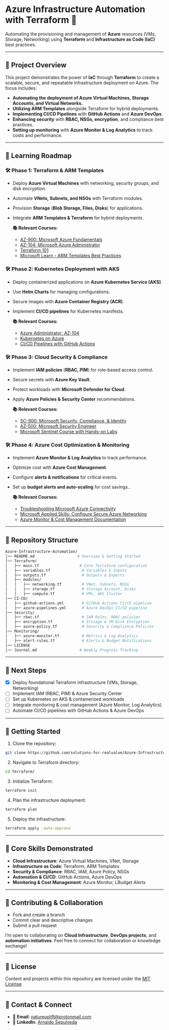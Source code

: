 # Azure Infrastructure Automation with Terraform 🚀

Automating the provisioning and management of **Azure** resources (VMs, Storage, Networking) using **Terraform** and **Infrastructure as Code (IaC)** best practices.

---

## 📌 Project Overview

This project demonstrates the power of **IaC** through **Terraform** to create a scalable, secure, and repeatable infrastructure deployment on Azure. The focus includes:
*   **Automating the deployment of Azure Virtual Machines, Storage Accounts, and Virtual Networks.**
*   **Utilizing ARM Templates** alongside Terraform for hybrid deployments.
*   **Implementing CI/CD Pipelines** with **GitHub Actions** and **Azure DevOps**.
*   **Enhancing security** with **RBAC, NSGs, encryption**, and compliance best practices.
*   **Setting up monitoring** with **Azure Monitor & Log Analytics** to track costs and performance.

---

## 📖 Learning Roadmap

### 🛠️ **Phase 1: Terraform & ARM Templates**

*   Deploy **Azure Virtual Machines** with networking, security groups, and disk encryption.
*   Automate **VNets, Subnets, and NSGs** with Terraform modules.
*   Provision **Storage** (**Blob Storage, Files, Disks**) for applications.
*   Integrate **ARM Templates & Terraform** for hybrid deployments.

    **📚 Relevant Courses:**
    *   [AZ-900: Microsoft Azure Fundamentals](https://www.udemy.com/course/az-900-microsoft-azure-fundamentals-with-simulations/)
    *   [AZ-104: Microsoft Azure Administrator](https://www.udemy.com/course/az-104-microsoft-azure-administrator-course-with-simulations/)
    *   [Terraform 101](https://www.udemy.com/course/terraform-101-azure-edition/)
    *   [Microsoft Learn - ARM Templates Best Practices](https://learn.microsoft.com/en-us/training/paths/deploy-manage-resource-manager-templates/)

### 🛠️ **Phase 2: Kubernetes Deployment with AKS**

*   Deploy containerized applications on **Azure Kubernetes Service (AKS)**.
*   Use **Helm Charts** for managing configurations.
*   Secure images with **Azure Container Registry (ACR)**.
*   Implement **CI/CD pipelines** for Kubernetes manifests.

    **📚 Relevant Courses:**
    *   [Azure Administrator: AZ-104](https://www.udemy.com/course/az-104-microsoft-azure-administrator-course-with-simulations/)
    *   [Kubernetes on Azure](https://www.udemy.com/course/terraform-on-azure-services/)
    *   [CI/CD Pipelines with GitHub Actions](https://www.udemy.com/course/learn-github-actions-ci-cd-devops-pipelines/)

### 🛠️ **Phase 3: Cloud Security & Compliance**

*   Implement **IAM policies** (**RBAC, PIM**) for role-based access control.
*   Secure secrets with **Azure Key Vault**.
*   Protect workloads with **Microsoft Defender for Cloud**.
*   Apply **Azure Policies & Security Center** recommendations.

    **📚 Relevant Courses:**
    *   [SC-900: Microsoft Security, Compliance, & Identity](https://www.udemy.com/course/sc-900-microsoft-security-compliance-identity-with-sims)
    *   [AZ-500: Microsoft Security Engineer](https://www.udemy.com/course/az-500-microsoft-azure-security-technologies-with-sims)
    *   [Microsoft Sentinel Course with Hands-on Labs](https://www.udemy.com/course/microsoft-sentinel-course-with-hands-on-sims/)

### 🛠️ **Phase 4: Azure Cost Optimization & Monitoring**

*   Implement **Azure Monitor & Log Analytics** to track performance.
*   Optimize cost with **Azure Cost Management**.
*   Configure **alerts & notifications** for critical events.
*   Set up **budget alerts and auto-scaling** for cost savings..

    **📚 Relevant Courses:**
    *   [Troubleshooting Microsoft Azure Connectivity](https://www.udemy.com/course/az-720-troubleshooting-microsoft-azure-connectivity-course/)
    *   [Microsoft Applied Skills: Configure Secure Azure Networking](https://www.udemy.com/course/microsoft-applied-skills-configure-secure-access-to-your/)
    *   [Azure Monitor & Cost Management Documentation](https://www.udemy.com/course/azure-infrastructure-managing-cost-governance-monitoring/)

---

## 📂 Repository Structure

```bash
Azure-Infrastructure-Automation/
│── README.md                   # Overview & Getting Started
│── Terraform/
│   ├── main.tf                  # Core Terraform configuration
│   ├── variables.tf              # Variables & Inputs
│   ├── outputs.tf                # Outputs & Exports
│   ├── modules/
│   │   ├── networking.tf         # VNet, Subnets, NSGs
│   │   ├── storage.tf            # Storage Account, Disks
│   │   ├── compute.tf            # VMs, AKS Cluster
│── CI-CD/
│   ├── github-actions.yml        # GitHub Actions CI/CD pipeline
│   ├── azure-pipelines.yml       # Azure DevOps CI/CD pipeline
│── Security/
│   ├── rbac.tf                   # IAM Roles, RBAC policies
│   ├── encryption.tf             # Storage & VM Disk Encryption
│   ├── azure-policy.tf           # Security & Compliance Policies
│── Monitoring/
│   ├── azure-monitor.tf          # Metrics & Log Analytics
│   ├── alert-rules.tf            # Alerts & Budget Notifications
│── LICENSE
│── Journal.md                   # Weekly Progress Tracking

```

---

## 📌 Next Steps

*   [x] Deploy foundational Terraform infrastructure (VMs, Storage, Networking)
*   [ ] Implement IAM (RBAC, PIM) & Azure Security Center
*   [ ] Set up Kubernetes on AKS & containerized workloads
*   [ ] Integrate monitoring & cost management (Azure Monitor, Log Analytics)
*   [ ] Automate CI/CD pipelines with GitHub Actions & Azure DevOps

---

## 📌 Getting Started

1.  Clone the repository:

```bash
git clone https://github.com/solutions-for-realvalue/Azure-Infrastructure-Automation.git
```

2.  Navigate to Terraform directory:

```bash
cd Terraform/
```

3.  Initialize Terraform:

```bash
terraform init
```

4.  Plan the infrastructure deployment:

```bash
terraform plan
```

5.  Deploy the infrastructure:

```bash
terraform apply -auto-approve
```

---

## 🌟 Core Skills Demonstrated

*   **Cloud Infrastructure**: Azure Virtual Machines, VNet, Storage
*   **Infrastructure as Code**: Terraform, ARM Templates
*   **Security & Compliance**: RBAC, IAM, Azure Policy, NSGs
*   **Automation & CI/CD**: GitHub Actions, Azure DevOps
*   **Monitoring & Cost Management**: Azure Monitor, LBudget Alerts

---

## 🤝 Contributing & Collaboration

*   Fork and create a branch
*   Commit clear and descriptive changes
*   Submit a pull request

I’m open to collaborating on **Cloud Infrastructure**, **DevOps projects**, and **automation initiatives**. Feel free to connect for collaboration or knowledge exchange!

---

## 📜 License

Content and projects within this repository are licensed under the [MIT License](LICENSE).

---

## 📧 Contact & Connect

*   📩 **Email**: [natureuplift@protonmail.com](mailto:natureuplift@protonmail.com)  
*   🔗 **LinkedIn**: [Arnaldo Sepulveda](https://www.linkedin.com/in/arnaldo-sepulveda)
